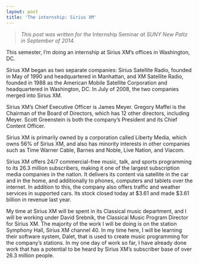 ```yaml
---
layout: post
title: 'The internship: Sirius XM'
---
```


> _This post was written for the_ Internship Seminar _at SUNY New Paltz in September of 2014._

This semester, I’m doing an internship at Sirius XM’s offices in Washington, DC.

Sirius XM began as two separate companies: Sirius Satellite Radio, founded in May of 1990 and headquartered in Manhattan, and XM Satellite Radio, founded in 1988 as the American Mobile Satellite Corporation and headquartered in Washington, DC. In July of 2008, the two companies merged into Sirius XM.

Sirius XM’s Chief Executive Officer is James Meyer. Gregory Maffei is the Chairman of the Board of Directors, which has 12 other directors, including Meyer. Scott Greenstein is both the company’s President and its Chief Content Officer.

Sirius XM is primarily owned by a corporation called Liberty Media, which owns 56% of Sirius XM, and also has minority interests in other companies such as Time Warner Cable, Barnes and Noble, Live Nation, and Viacom.

Sirius XM offers 24/7 commercial-free music, talk, and sports programming to its 26.3 million subscribers, making it one of the largest subscription media companies in the nation. It delivers its content via satellite in the car and in the home, and additionally to phones, computers and tablets over the internet. In addition to this, the company also offers traffic and weather services in supported cars. Its stock closed today at $3.61 and made $3.61 billion in revenue last year.

My time at Sirius XM will be spent in its Classical music department, and I will be working under David Srebnik, the Classical Music Program Director for Sirius XM. The majority of the work I will be doing is on the station Symphony Hall, Sirius XM channel 40. In my time here, I will be learning their software system, Dalet, that is used to create music programming for the company’s stations. In my one day of work so far, I have already done work that has a potential to be heard by Sirius XM’s subscriber base of over 26.3 million people.
